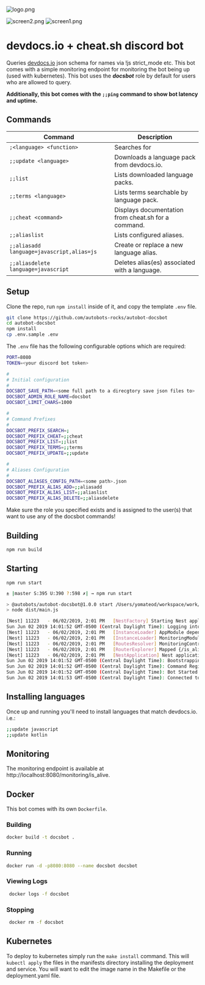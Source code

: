 ![logo.png](logo.png)
  
![screen2.png](screen2.png)
![screen1.png](screen1.png)

# devdocs.io + cheat.sh discord bot

Queries [devdocs.io](https://devdocs.io/) json schema for names via !js strict_mode etc.
This bot comes with a simple monitoring endpoint for monitoring the bot being up (used with kubernetes).
This bot uses the ___docsbot___ role by default for users who are allowed to query.

__Additionally, this bot comes with the `;;ping` command to show bot latency and uptime.__

## Commands

| Command                                       | Description                                               |
|-----------------------------------------------|-----------------------------------------------------------|
| `;<language> <function>`                      | Searches <language> for <function>                        |
| `;;update <language>`                         | Downloads a language pack from devdocs.io.                |
| `;;list`                                      | Lists downloaded language packs.                          |
| `;;terms <language>`                          | Lists terms searchable by language pack.                  |
| `;;cheat <command>`                           | Displays documentation from cheat.sh for a command.       |
| `;;aliaslist`                                 | Lists configured aliases.                                 |
| `;;aliasadd language=javascript,alias=js`     | Create or replace a new language alias.                   |
| `;;aliasdelete language=javascript`           | Deletes alias(es) associated with a language.             |
    
    
## Setup
Clone the repo, run `npm install` inside of it, and copy the template `.env` file.

```bash
git clone https://github.com/autobots-rocks/autobot-docsbot
cd autobot-docsbot
npm install
cp .env.sample .env
```

The `.env` file has the following configurable options which are required:

```bash
PORT=8080
TOKEN=<your discord bot token>

#
# Initial configuration
#
DOCSBOT_SAVE_PATH=<some full path to a direcgtory save json files to>
DOCSBOT_ADMIN_ROLE_NAME=docsbot
DOCSBOT_LIMIT_CHARS=1000

#
# Command Prefixes
#
DOCSBOT_PREFIX_SEARCH=;
DOCSBOT_PREFIX_CHEAT=;;cheat
DOCSBOT_PREFIX_LIST=;;list
DOCSBOT_PREFIX_TERMS=;;terms
DOCSBOT_PREFIX_UPDATE=;;update

#
# Aliases Configuration
#
DOCSBOT_ALIASES_CONFIG_PATH=<some path>.json
DOCSBOT_PREFIX_ALIAS_ADD=;;aliasadd
DOCSBOT_PREFIX_ALIAS_LIST=;;aliaslist
DOCSBOT_PREFIX_ALIAS_DELETE=;;aliasdelete

```


Make sure the role you specified exists and is assigned to the user(s) that want to use any of the docsbot commands!

## Building
```bash
npm run build
```

## Starting

`npm run start`

```bash
± |master S:395 U:390 ?:598 ✗| → npm run start

> @autobots/autobot-docsbot@1.0.0 start /Users/yomateod/workspace/work/autobots/autobot-docsbot
> node dist/main.js

[Nest] 11223   - 06/02/2019, 2:01 PM   [NestFactory] Starting Nest application...
Sun Jun 02 2019 14:01:52 GMT-0500 (Central Daylight Time): Logging into discord
[Nest] 11223   - 06/02/2019, 2:01 PM   [InstanceLoader] AppModule dependencies initialized +494ms
[Nest] 11223   - 06/02/2019, 2:01 PM   [InstanceLoader] MonitoringModule dependencies initialized +0ms
[Nest] 11223   - 06/02/2019, 2:01 PM   [RoutesResolver] MonitoringController {/monitoring}: +4ms
[Nest] 11223   - 06/02/2019, 2:01 PM   [RouterExplorer] Mapped {/is_alive, GET} route +2ms
[Nest] 11223   - 06/02/2019, 2:01 PM   [NestApplication] Nest application successfully started +2ms
Sun Jun 02 2019 14:01:52 GMT-0500 (Central Daylight Time): Bootstrapping /Users/yomateod/workspace/work/autobots/autobot-docsbot/node_modules/@autobot/module-docsbot
Sun Jun 02 2019 14:01:52 GMT-0500 (Central Daylight Time): Command Registered: !js (!js <search term>)
Sun Jun 02 2019 14:01:52 GMT-0500 (Central Daylight Time): Bot Started
Sun Jun 02 2019 14:01:53 GMT-0500 (Central Daylight Time): Connected to discord
```

## Installing languages

Once up and running you'll need to install languages that match devdocs.io.
i.e.:

```bash
;;update javascript
;;update kotlin
```

## Monitoring
The monitoring endpoint is available at http://localhost:8080/monitoring/is_alive.

## Docker
This bot comes with its own `Dockerfile`.

### Building
```bash
docker build -t docsbot .
```

### Running 
```bash
docker run -d -p8080:8080 --name docsbot docsbot
```

### Viewing Logs
```bash
 docker logs -f docsbot
```
 
### Stopping
```bash
 docker rm -f docsbot
```

## Kubernetes
To deploy to kubernetes simply run the `make install` command. 
This will `kubectl apply` the files in the manifests directory installing the deployment and service.
You will want to edit the image name in the Makefile or the deployment.yaml file.
